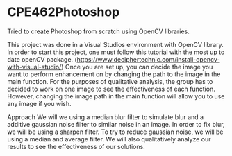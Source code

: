 # CPE462Photoshop
Tried to create Photoshop from scratch using OpenCV libraries.

This project was done in a Visual Studios environment with OpenCV library. In order to start this project, one must follow this tutorial with the most up to date openCV package. (https://www.deciphertechnic.com/install-opencv-with-visual-studio/)
Once you are set up, you can decide the image you want to perform enhancement on by changing the path to the image in the main function. For the purposes of qualitative analysis, the group has to decided to work on one image to see the effectiveness of each function. However, changing the image path in the main function will allow you to use any image if you wish.

Approach
We will we using a median blur filter to simulate blur and a additive gaussian noise filter to similar noise in an image. In order to fix blur, we will be using a sharpen filter. To try to reduce gaussian noise, we will be using a median and average filter. We will also qualitatively analyze our results to see the effectiveness of our solutions.

